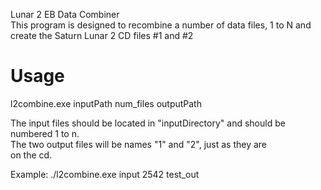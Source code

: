 Lunar 2 EB Data Combiner  
This program is designed to recombine a number of data files, 1 to N and create the Saturn Lunar 2 CD files #1 and #2  

Usage                                                                 
========================================                              
l2combine.exe inputPath num_files outputPath                          
                                                                       
The input files should be located in "inputDirectory" and should be   
numbered 1 to n.                                                     
The two output files will be names "1" and "2", just as they are     
on the cd.                                                         


Example: ./l2combine.exe input 2542 test_out  
